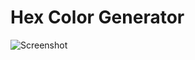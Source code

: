 # Hex Color Generator

![Screenshot](https://github.com/srsetu/hexcolor-generator/blob/main/screenshot.jpg "Project Screenshot")

